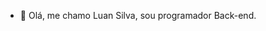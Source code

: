 - 👋 Olá, me chamo Luan Silva, sou programador Back-end.

<!---
LuanSilva00/LuanSilva00 is a ✨ special ✨ repository because its `README.md` (this file) appears on your GitHub profile.
You can click the Preview link to take a look at your changes.
--->

